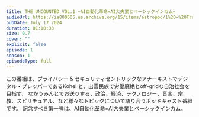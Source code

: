 ```yaml
---
title: THE UNCOUNTED VOL.1 ~AI自動化革命=AI大失業とベーシックインカム~
audioUrl: https://ia800505.us.archive.org/15/items/astropod/1%20-%20Trailer%20with%20BG%20%28enhanced%29.ogg
pubDate: July 17 2024
duration: 01:10:33
size: 0.7
cover: ""
explicit: false
episode: 1
season: 1
episodeType: full
---
```

この番組は、プライバシー & セキュリティセントリックなアナーキストでデジタル・プレッパーであるKohei と、出雲民族で労働廃絶とoff-gridな自治社会を目指す、
なかうみんとでお送りする、政治、経済、テクノロジー、音楽、宗教、スピリチュアル、など様々なトピックについて語り合うポッドキャスト番組です。
記念すべき第一弾は、AI自動化革命=AI大失業とベーシックインカム。
